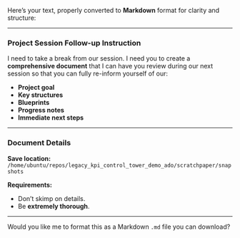 Here’s your text, properly converted to **Markdown** format for clarity and structure:

---

### Project Session Follow-up Instruction

I need to take a break from our session.
I need you to create a **comprehensive document** that I can have you review during our next session so that you can fully re-inform yourself of our:

* **Project goal**
* **Key structures**
* **Blueprints**
* **Progress notes**
* **Immediate next steps**

---

### Document Details

**Save location:**
`/home/ubuntu/repos/legacy_kpi_control_tower_demo_ado/scratchpaper/snapshots`

**Requirements:**

* Don’t skimp on details.
* Be **extremely thorough**.

---

Would you like me to format this as a Markdown `.md` file you can download?
